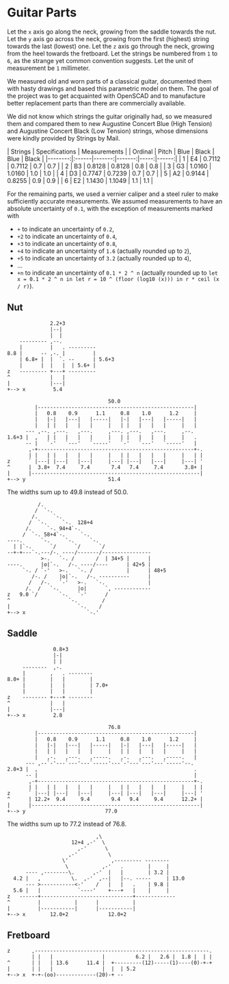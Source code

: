 # Guitar Parts

Let the `x` axis go along the neck,
growing from the saddle towards the nut.
Let the `y` axis go across the neck,
growing from the first (highest) string towards the last (lowest) one.
Let the `z` axis go through the neck,
growing from the heel towards the fretboard.
Let the strings be numbered from `1` to `6`,
as the strange yet common convention suggests.
Let the unit of measurement be `1` millimeter.

We measured old and worn parts of a classical guitar,
documented them with hasty drawings and
based this parametric model on them.
The goal of the project was to get acquainted with OpenSCAD and
to manufacture better replacement parts
than there are commercially available.

We did not know which strings the guitar originally had,
so we measured them and compared them to new
Augustine Concert Blue (High Tension) and
Augustine Concert Black (Low Tension) strings,
whose dimensions were kindly provided by Strings by Mail.

|     Strings     |  Specifications | Measurements |
| Ordinal | Pitch |   Blue |  Black | Blue | Black |
|--------:|:------|-------:|-------:|-----:|------:|
|       1 | E4    | 0.7112 | 0.7112 |  0.7 |   0.7 |
|       2 | B3    | 0.8128 | 0.8128 |  0.8 |   0.8 |
|       3 | G3    | 1.0160 | 1.0160 |  1.0 |   1.0 |
|       4 | D3    | 0.7747 | 0.7239 |  0.7 |   0.7 |
|       5 | A2    | 0.9144 | 0.8255 |  0.9 |   0.9 |
|       6 | E2    | 1.1430 | 1.1049 |  1.1 |   1.1 |

For the remaining parts,
we used a vernier caliper and a steel ruler
to make sufficiently accurate measurements.
We assumed measurements to have an absolute uncertainty of `0.1`,
with the exception of measurements marked with

* `+` to indicate an uncertainty of `0.2`,
* `+2` to indicate an uncertainty of `0.4`,
* `+3` to indicate an uncertainty of `0.8`,
* `+4` to indicate an uncertainty of `1.6` (actually rounded up to `2`),
* `+5` to indicate an uncertainty of `3.2` (actually rounded up to `4`),
* ...
* `+n` to indicate an uncertainty of `0.1 * 2 ^ n`
  (actually rounded up to `let x = 0.1 * 2 ^ n in
  let r = 10 ^ (floor (log10 (x))) in
  r * ceil (x / r)`).

## Nut

```
              2.2+3
              |--|
              |  |
    --------- ,--.
    |         |   . ---------
8.8 |      -- ,-. |         |
    | 6.8+ |  |  `. --      | 5.6+3
    |      |  |   |  | 5.6+ |
z   --------- +---+ ---------
^             |   |
|             |---|
+--> x         5.4
```

```
                                 50.0
         |---------------------------------------------------|
         |   0.8    0.9      1.1     0.8    1.0      1.2     |
         |   |-|   |---|   |-----|   |-|   |---|   |-----|   |
         |   | |   |   |   |     |   | |   |   |   |     |   |
      --- ,--. ,---.   ,---.     ,---. ,---.   ,---.     ,--.
1.6+3 |  ,   | |   |   |   |     |   | |   |   |   |     |   .
      -- |   `-'   `---'   `-----'   `-'   `---'   `-----'   |
       ,-+---------------------------------------------------+-.
       | |   | |   |   |   |     |   | |   |   |   |     |   | |
z      ` |---| |---|   |---|     |---| |---|   |---|     |---| '
^      |  3.8+  7.4     7.4       7.4   7.4     7.4       3.8+ |
|      |-------------------------------------------------------|
+--> y                           51.4
```

The widths sum up to 49.8 instead of 50.0.

```
          /.
         /  `-.
        /.     `-.
       /  `-.     `-.  128+4
      /.     `-. 94+4`-.
     /  `-. 58+4`-.     `-.
----.      `-.     `-.     `-.
  | |`-.      `/      `/      `/
--+-+---`-.---/-. ----/-------/----------------
           >-.   `-. /       /  | 34+5 |      |
----.      |o|`-.   /-. ----/----      | 42+5 |
     `-. / `-'   >-.   `-. /           |      | 48+5
        /-. /    |o|`-.   /-. ----------      |
       /   /-.   `-'   >-.   `-.              |
      /.  /   `-.      |o|      `, ------------
z   9.0 `/       `-.   `-'      /
^                   `-.        /
|                      `-.    /
+--> x                    `-.'
```

## Saddle

```
               0.8+3
               |-|
               | |
     --------  ,-.
     |        ,   . --------
8.0+ |        |   |        |
     |        |   |        | 7.0+
     |        |   |        |
z    -------- +---+ --------
^             |   |
|             |---|
+--> x         2.8
```

```
                                 76.8
         |---------------------------------------------------|
         |   0.8    0.9      1.1     0.8    1.0      1.2     |
         |   |-|   |---|   |-----|   |-|   |---|   |-----|   |
         |   | |   |   |   |     |   | |   |   |   |     |   |
         |   ,-.   ,---.   ,-----.   ,-.   ,---.   ,-----.   |
      --- ,--`-'---`---'---`-----'---`-'---`---'---`-----'--.
2.0+3 |  ,                                                   .
      -- |                                                   |
       ,-+---------------------------------------------------+-.
       | |   | |   |   |   |     |   | |   |   |   |     |   | |
z      ` |---| |---|   |---|     |---| |---|   |---|     |---| '
^      | 12.2+  9.4     9.4       9.4   9.4     9.4      12.2+ |
|      |-------------------------------------------------------|
+--> y                          77.0
```

The widths sum up to 77.2 instead of 76.8.

```
                             ,\
                     12+4 ,-'  \
                       ,-'      \
                    ,-'          \
                  \'              ,--------- --------
                   \           ,-'   .        |     |
      ---- ,--------\.      ,-'  |   |        | 3.2 |
  4.2 |   ,          \.  ,-'  ,--|   |--. -----     | 13.0
      --- >-----------<-'    /   |   |   .    | 9.8 |
  5.6 |   |            `----'    +---+   |    |     |
z   ------+------------------------------+-------------
^         |           |      |           |
|         |-----------|      |-----------|
+--> x        12.0+2             12.0+2
```

## Fretboard

```
z       ,---------------------------------------------------------.
        | |   |                |          6.2 |   2.6 |  1.8 |  | |
^       | |   | 13.6      11.4 |  +---------(12)-----(1)----(0)-+-+
|       | |   |                |  |  | 5.2
+--> x  +-+-(oo)-------------(20)-+ --
```
